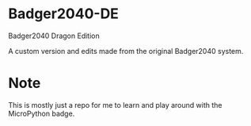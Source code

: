 # Badger2040-DE
Badger2040 Dragon Edition

A custom version and edits made from the original Badger2040 system.

# Note
This is mostly just a repo for me to learn and play around with the MicroPython badge.
